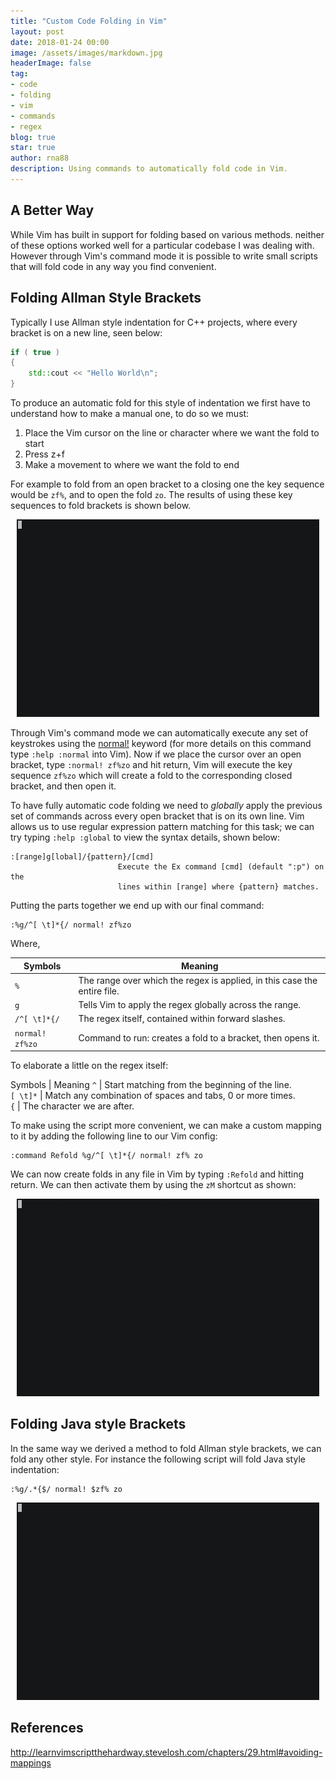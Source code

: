 ```yaml
---
title: "Custom Code Folding in Vim"
layout: post
date: 2018-01-24 00:00
image: /assets/images/markdown.jpg
headerImage: false
tag:
- code
- folding
- vim
- commands
- regex
blog: true
star: true
author: rna88
description: Using commands to automatically fold code in Vim.
---
```


## A Better Way

While Vim has built in support for folding based on various methods. neither of these options worked well for a particular codebase I was dealing with. However through Vim's command mode it is possible to write small scripts that will fold code in any way you find  convenient.

## Folding Allman Style Brackets

Typically I use Allman style indentation for C++ projects, where every bracket is on a new line, seen below:

```cpp
if ( true )
{
	std::cout << "Hello World\n";
}
```

To produce an automatic fold for this style of indentation we first have to understand how to make a manual one, to do so we must: 

1. Place the Vim cursor on the line or character where we want the fold to start
2. Press z+f
3. Make a movement to where we want the fold to end

For example to fold from an open bracket to a closing one the key sequence would be `zf%`, and to open the fold `zo`. The results of using these key sequences to fold brackets is shown below.

<p align="center">
<img src="/assets/gifs/manualFolding.gif">
</p>

Through Vim's command mode we can automatically execute any set of keystrokes using the [normal!](http://learnvimscriptthehardway.stevelosh.com/chapters/29.html#avoiding-mappings) keyword (for more details on this command type `:help :normal` into Vim). Now if we place the cursor over an open bracket, type `:normal! zf%zo` and hit return, Vim will execute the key sequence `zf%zo` which will create a fold to the corresponding closed bracket, and then open it. 

To have fully automatic code folding we need to *globally* apply the previous set of commands across every open bracket that is on its own line. Vim allows us to use regular expression pattern matching for this task; we can try typing `:help :global` to view the syntax details, shown below:

```vim
:[range]g[lobal]/{pattern}/[cmd]
                        Execute the Ex command [cmd] (default ":p") on the
                        lines within [range] where {pattern} matches.
```

Putting the parts together we end up with our final command:

```
:%g/^[ \t]*{/ normal! zf%zo
```

Where,

Symbols | Meaning
--- | --- 
`%` | The range over which the regex is applied, in this case the entire file.  
`g` | Tells Vim to apply the regex globally across the range.  
`/^[ \t]*{/` | The regex itself, contained within forward slashes.  
`normal! zf%zo` | Command to run: creates a fold to a bracket, then opens it. 

To elaborate a little on the regex itself:  

Symbols | Meaning
`^` | Start matching from the beginning of the line.  
`[ \t]*` | Match any combination of spaces and tabs, 0 or more times.  
`{` | The character we are after.  

To make using the script more convenient, we can make a custom mapping to it by adding the following line to our Vim config:

```
:command Refold %g/^[ \t]*{/ normal! zf% zo  
```

We can now create folds in any file in Vim by typing `:Refold` and hitting return. We can then activate them by using the `zM` shortcut as shown:

<p align="center">
<img src="/assets/gifs/autoFolding.gif">
</p>


## Folding Java style Brackets

In the same way we derived a method to fold Allman style brackets, we can fold any other style. For instance the following script will fold Java style indentation:

```
:%g/.*{$/ normal! $zf% zo
```
<p align="center">
<img src="/assets/gifs/JautoFolding.gif">
</p>

## References 

<http://learnvimscriptthehardway.stevelosh.com/chapters/29.html#avoiding-mappings>

[1]: /assets/gifs/manualFolding.gif
[2]: /assets/gifs/autoFolding.gif
[3]: /assets/gifs/JautoFolding.gif
